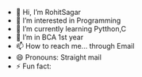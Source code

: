 - 👋 Hi, I’m RohitSagar
- 👀 I’m interested in Programming
- 🌱 I’m currently learning Pytthon,C
- 💞️ I’m in BCA 1st year
- 📫 How to reach me... through Email
- 😄 Pronouns: Straight mail
- ⚡ Fun fact: 

<!---
RohitSagar911/RohitSagar911 is a ✨ special ✨ repository because its `README.md` (this file) appears on your GitHub profile.
You can click the Preview link to take a look at your changes.
--->
